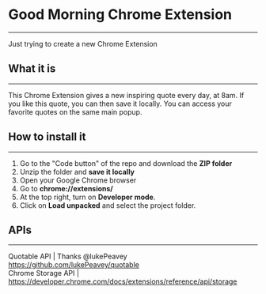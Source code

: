 # Good Morning Chrome Extension
___

Just trying to create a new Chrome Extension

## What it is
___

This Chrome Extension gives a new inspiring quote every day, at 8am. If you like this quote, you can then save it locally.
You can access your favorite quotes on the same main popup.

## How to install it
___
1. Go to the "Code button" of the repo and download the **ZIP folder**
2. Unzip the folder and **save it locally**
3. Open your Google Chrome browser
4. Go to **chrome://extensions/**
5. At the top right, turn on **Developer mode**.
6. Click on **Load unpacked** and select the project folder.

## APIs
___

Quotable API | Thanks @lukePeavey https://github.com/lukePeavey/quotable \
Chrome Storage API | https://developer.chrome.com/docs/extensions/reference/api/storage
